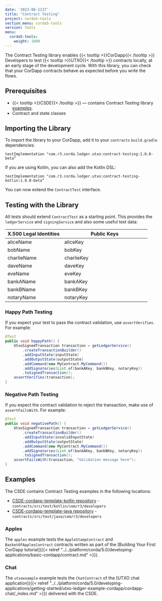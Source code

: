 ```yaml
---
date: '2023-08-1237'
title: "Contract Testing"
project: corda5-tools
section_menu: corda5-tools
version: tools
menu:
  corda5-tools:
    weight: 1000
---
```


The Contract Testing library enables {{< tooltip >}}CorDapp{{< /tooltip >}} Developers to test {{< tooltip >}}UTXO{{< /tooltip >}} contracts locally, at an early stage of the development cycle. With this library, you can check that your CorDapp contracts behave as expected before you write the flows.

## Prerequisites

* {{< tooltip >}}CSDE{{< /tooltip >}} — contains Contract Testing library [examples](#examples).
* Contract and state classes

## Importing the Library

To import the library to your CorDapp, add it to your `contracts` `build.gradle` dependencies:
```
testImplementation "com.r3.corda.ledger.utxo:contract-testing:1.0.0-beta”
```

If you are using Kotlin, you can also add the Kotlin DSL:
```
testImplementation "com.r3.corda.ledger.utxo:contract-testing-kotlin:1.0.0-beta”
```

You can now extend the `ContractTest` interface.

## Testing with the Library

All tests should extend `ContractTest` as a starting point. This provides the `ledgerService` and `signingService` and also some useful
test data:

<style>
table th:first-of-type {
    width: 40%;
}
table th:nth-of-type(2) {
    width: 60%;
}
</style>

| X.500 Legal Identities | Public Keys |
|-----------------------|-------------|
| aliceName             | aliceKey    |
| bobName               | bobKey      |
| charlieName           | charlieKey  |
| daveName              | daveKey     |
| eveName               | eveKey      |
| bankAName             | bankAKey    |
| bankBName             | bankBKey    |
| notaryName            | notaryKey   |

### Happy Path Testing

If you expect your test to pass the contract validation, use `assertVerifies`. For example:
```java
@Test
public void happyPath() {
    UtxoSignedTransaction transaction = getLedgerService()
        .createTransactionBuilder()
        .addInputState(inputState)
        .addOutputState(outputState)
        .addCommand(new MyContract.MyCommand())
        .addSignatories(List.of(bankAKey, bankBKey, notaryKey))
        .toSignedTransaction();
    assertVerifies(transaction);
}
```

### Negative Path Testing

If you expect the contract validation to reject the transaction, make use of `assertFailsWith`. For example:
```java
@Test
public void negativePath() {
    UtxoSignedTransaction transaction = getLedgerService()
        .createTransactionBuilder()
        .addInputState(invalidInputState)
        .addOutputState(outputState)
        .addCommand(new MyContract.MyCommand())
        .addSignatories(List.of(bankAKey, bankBKey, notaryKey))
        .toSignedTransaction();
    assertFailsWith(transaction, "Validation message here");
}
```

## Examples

The CSDE contains Contract Testing examples in the following locations:
* [CSDE-cordapp-template-kotlin repository](https://github.com/corda/CSDE-cordapp-template-kotlin/tree/release/corda-5-0) - `contracts/src/test/kotlin/com/r3/developers`
* [CSDE-cordapp-template-java repository](https://github.com/corda/CSDE-cordapp-template-java/tree/release/corda-5-0) - `contracts/src/test/java/com/r3/developers`

### Apples

The `apples` example tests the `AppleStampContract` and `BasketOfApplesContract` contracts written as part of the [Building Your First CorDapp tutorial]({{< relref "../../platform/corda/5.0/developing-applications/basic-cordapp/contract.md" >}}).

### Chat

The `utxoexample` example tests the `ChatContract` of the [UTXO chat application]({{< relref "../../platform/corda/5.0/developing-applications/getting-started/utxo-ledger-example-cordapp/cordapp-chat/_index.md" >}}) delivered with the CSDE.